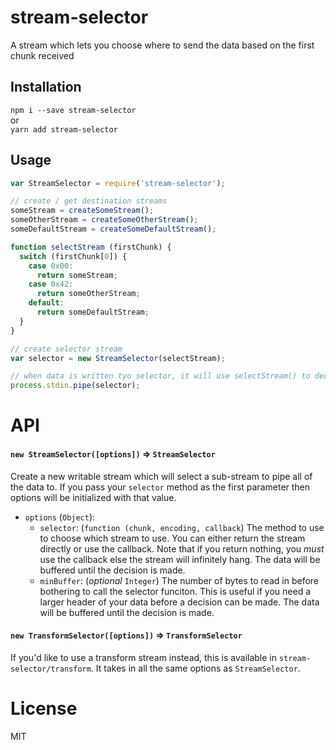 # stream-selector
A stream which lets you choose where to send the data based on the first chunk received

## Installation
`npm i --save stream-selector`  
or  
`yarn add stream-selector`

## Usage
```js
var StreamSelector = require('stream-selector');

// create / get destination streams
someStream = createSomeStream();
someOtherStream = createSomeOtherStream();
someDefaultStream = createSomeDefaultStream();

function selectStream (firstChunk) {
  switch (firstChunk[0]) {
    case 0x00:
      return someStream;
    case 0x42:
      return someOtherStream;
    default:
      return someDefaultStream;
  }
}

// create selector stream
var selector = new StreamSelector(selectStream);

// when data is written tyo selector, it will use selectStream() to decide where the data should go
process.stdin.pipe(selector);
```

# API

#### `new StreamSelector([options])` => `StreamSelector`
Create a new writable stream which will select a sub-stream to pipe all of the data to. If you pass your `selector` method as the first parameter then options will be initialized with that value.

 * `options` (`Object`):
   * `selector`: (`function (chunk, encoding, callback`) The method to use to choose which stream to use. You can either return the stream directly or use the callback. Note that if you return nothing, you *must* use the callback else the stream will infinitely hang. The data will be buffered until the decision is made.
   * `minBuffer`: (*optional* `Integer`) The number of bytes to read in before bothering to call the selector funciton. This is useful if you need a larger header of your data before a decision can be made. The data will be buffered until the decision is made.

#### `new TransformSelector([options])` => `TransformSelector`
If you'd like to use a transform stream instead, this is available in `stream-selector/transform`. It takes in all the same options as `StreamSelector`.

# License
MIT
